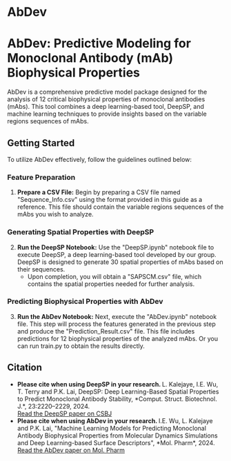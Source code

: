 # AbDev

<!DOCTYPE html>
<html lang="en">
<head>
    <meta charset="UTF-8">
    <meta name="viewport" content="width=device-width, initial-scale=1.0">
</head>
<body>
    <h1>AbDev: Predictive Modeling for Monoclonal Antibody (mAb) Biophysical Properties</h1>
    <p>AbDev is a comprehensive predictive model package designed for the analysis of 12 critical biophysical properties of monoclonal antibodies (mAbs). This tool combines a deep learning-based tool, DeepSP, and machine learning techniques to provide insights based on the variable regions sequences of mAbs.</p>

<h2>Getting Started</h2>
<p>To utilize AbDev effectively, follow the guidelines outlined below:</p>

<h3>Feature Preparation</h3>
<ol>
    <li><strong>Prepare a CSV File:</strong> Begin by preparing a CSV file named "Sequence_Info.csv" using the format provided in this guide as a reference. This file should contain the variable regions sequences of the mAbs you wish to analyze.</li>
</ol>

<h3>Generating Spatial Properties with DeepSP</h3>
<ol start="2">
    <li><strong>Run the DeepSP Notebook:</strong> Use the "DeepSP.ipynb" notebook file to execute DeepSP, a deep learning-based tool developed by our group. DeepSP is designed to generate 30 spatial properties of mAbs based on their sequences.
        <ul>
            <li>Upon completion, you will obtain a "SAPSCM.csv" file, which contains the spatial properties needed for further analysis.</li>
        </ul>
    </li>
</ol>

<h3>Predicting Biophysical Properties with AbDev</h3>
<ol start="3">
    <li><strong>Run the AbDev Notebook:</strong> Next, execute the "AbDev.ipynb" notebook file. This step will process the features generated in the previous step and produce the "Prediction_Result.csv" file. This file includes predictions for 12 biophysical properties of the analyzed mAbs. Or you can run train.py to obtain the results directly.</li>
</ol>

<h2>Citation</h2>
<ul>
    <li> <strong>Please cite when using DeepSP in your research. </strong>
        L. Kalejaye, I.E. Wu, T. Terry and P.K. Lai, DeepSP: Deep Learning-Based Spatial Properties to Predict Monoclonal Antibody Stability, *Comput. Struct. Biotechnol. J.*, 23:2220–2229, 2024.
        <br><a href="https://www.csbj.org/article/S2001-0370(24)00173-9/fulltext">Read the DeepSP paper on CSBJ</a>
    </li>
    <li><strong>Please cite when using AbDev in your research. </strong> I.E. Wu, L. Kalejaye and P.K. Lai, "Machine Learning Models for Predicting Monoclonal Antibody Biophysical Properties from Molecular Dynamics Simulations and Deep Learning-based Surface Descriptors", *Mol. Pharm*, 2024.
    <br><a href="https://pubs.acs.org/doi/10.1021/acs.molpharmaceut.4c00804">Read the AbDev paper on Mol. Pharm</a>
    </li>
</ul>
</body>
</html>
